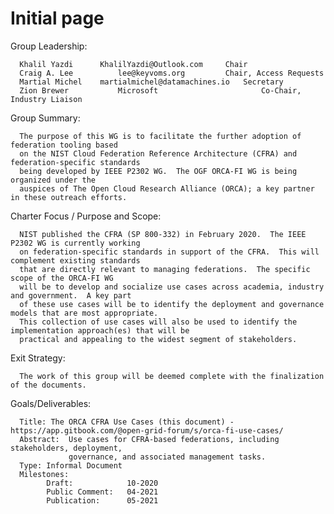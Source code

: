 # Initial page

Group Leadership:

      Khalil Yazdi		KhalilYazdi@Outlook.com		Chair
      Craig A. Lee          lee@keyvoms.org			Chair, Access Requests
      Martial Michel	martialmichel@datamachines.io	Secretary
      Zion Brewer           Microsoft                       Co-Chair, Industry Liaison

Group Summary:

      The purpose of this WG is to facilitate the further adoption of federation tooling based
      on the NIST Cloud Federation Reference Architecture (CFRA) and federation-specific standards
      being developed by IEEE P2302 WG.  The OGF ORCA-FI WG is being organized under the
      auspices of The Open Cloud Research Alliance (ORCA); a key partner in these outreach efforts.

Charter Focus / Purpose and Scope:

      NIST published the CFRA (SP 800-332) in February 2020.  The IEEE P2302 WG is currently working
      on federation-specific standards in support of the CFRA.  This will complement existing standards
      that are directly relevant to managing federations.  The specific scope of the ORCA-FI WG
      will be to develop and socialize use cases across academia, industry and government.  A key part
      of these use cases will be to identify the deployment and governance models that are most appropriate.
      This collection of use cases will also be used to identify the implementation approach(es) that will be
      practical and appealing to the widest segment of stakeholders.

Exit Strategy:

      The work of this group will be deemed complete with the finalization of the documents.

Goals/Deliverables:

      Title: The ORCA CFRA Use Cases (this document) - https://app.gitbook.com/@open-grid-forum/s/orca-fi-use-cases/
      Abstract:  Use cases for CFRA-based federations, including stakeholders, deployment,
                 governance, and associated management tasks.
      Type: Informal Document
      Milestones:
            Draft:            10-2020
            Public Comment:   04-2021
            Publication:      05-2021

